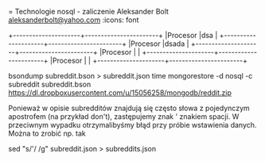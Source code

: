 = Technologie nosql - zaliczenie
Aleksander Bolt <aleksanderbolt@yahoo.com>
:icons: font

+---------------------+-----------------------+
|Procesor             |dsa                    |
+---------------------+-----------------------+
|Procesor             |dsada                  |
+---------------------+-----------------------+
|Procesor             |                       |
+---------------------+-----------------------+
|Procesor             |                       |
+---------------------+-----------------------+

bsondump subreddit.bson > subreddit.json
time mongorestore -d nosql -c subreddit subreddit.bson
https://dl.dropboxusercontent.com/u/15056258/mongodb/reddit.zip


Ponieważ w opisie subredditów znajdują się często słowa z pojedynczym apostrofem (na przykład don't), zastępujemy znak ' znakiem spacji. W przeciwnym wypadku otrzymalibyśmy błąd przy próbie wstawienia danych. Można to zrobić np. tak

sed "s/'/ /g" subreddit.json > subreddits.json
